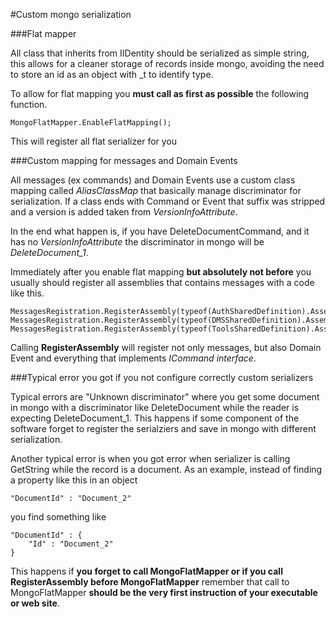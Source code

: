 #Custom mongo serialization

###Flat mapper

All class that inherits from IIDentity should be serialized as simple string, this allows for a cleaner storage of records inside mongo, avoiding the need to store an id as an object with _t to identify type.

To allow for flat mapping you **must call as first as possible** the following function.

	MongoFlatMapper.EnableFlatMapping();

This will register all flat serializer for you

###Custom mapping for messages and Domain Events

All messages (ex commands) and Domain Events use a custom class mapping called *AliasClassMap* that basically manage discriminator for serialization. If a class ends with Command or Event that suffix was stripped and a version is added taken from *VersionInfoAttribute*.

In the end what happen is, if you have DeleteDocumentCommand, and it has no *VersionInfoAttribute* the discriminator in mongo will be *DeleteDocument_1*.

Immediately after you enable flat mapping **but absolutely not before** you usually should register all assemblies that contains messages with a code like this. 

	MessagesRegistration.RegisterAssembly(typeof(AuthSharedDefinition).Assembly);
	MessagesRegistration.RegisterAssembly(typeof(DMSSharedDefinition).Assembly);
	MessagesRegistration.RegisterAssembly(typeof(ToolsSharedDefinition).Assembly);

Calling **RegisterAssembly** will register not only messages, but also Domain Event and everything that implements *ICommand interface*.

###Typical error you got if you not configure correctly custom serializers

Typical errors are "Unknown discriminator" where you get some document in mongo with a discriminator like DeleteDocument while the reader is expecting DeleteDocument_1. This happens if some component of the software forget to register the serialziers and save in mongo with different serialization.

Another typical error is when you got error when serializer is calling GetString while the record is a document. As an example, instead of finding a property like this in an object

	"DocumentId" : "Document_2"

you find something like

	"DocumentId" : {
		"Id" : "Document_2"
	}

This happens if **you forget to call MongoFlatMapper or if you call RegisterAssembly before MongoFlatMapper** remember that call to MongoFlatMapper **should be the very first instruction of your executable or web site**.